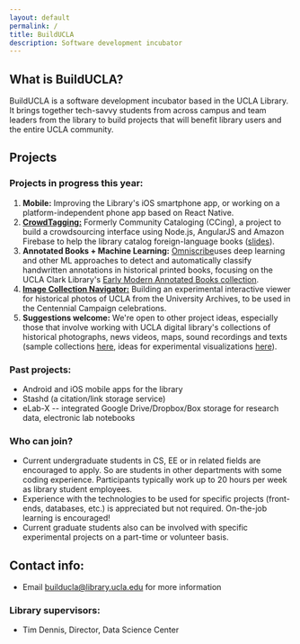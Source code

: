 ```yaml
---
layout: default
permalink: /
title: BuildUCLA
description: Software development incubator
---
```

## What is BuildUCLA?

BuildUCLA is a software development incubator based in the UCLA Library. It brings together tech-savvy students from across campus and team leaders from the library to build projects that will benefit library users and the entire UCLA community.

## Projects
### Projects in progress this year:

1. **Mobile:** Improving the Library's iOS smartphone app, or working on a platform-independent phone app based on React Native.
1. **<a href="http://ec2-54-173-153-28.compute-1.amazonaws.com:3000/">CrowdTagging:</a>** Formerly Community Cataloging (CCing), a project to build a crowdsourcing interface using Node.js, AngularJS and Amazon Firebase to help the library catalog foreign-language books (<a href="https://docs.google.com/presentation/d/1pGWDBy5ff5xHdb0Ys462BXRf0IjP2zNrlt4sBfYiAvw/edit?usp=sharing">slides</a>).
1. **Annotated Books + Machine Learning:** [Omniscribe](https://github.com/collectionslab/Omniscribe)uses deep learning and other ML approaches to detect and automatically classify handwritten annotations in historical printed books, focusing on the UCLA Clark Library's <a href="https://calisphere.org/collections/26771/">Early Modern Annotated Books collection</a>.
1. **<a href="https://github.com/UCLALibrary/ImageCollectionNavigator">Image Collection Navigator:</a>** Building an experimental interactive viewer for historical photos of UCLA from the University Archives, to be used in the Centennial Campaign celebrations.
1. **Suggestions welcome:** We're open to other project ideas, especially those that involve working with UCLA digital library's collections of historical photographs, news videos, maps, sound recordings and texts (sample collections <a href="https://collectionslab.github.io/collections/">here</a>, ideas for experimental visualizations <a href="https://collectionslab.github.io/experiments/">here</a>).

### Past projects:

* Android and iOS mobile apps for the library
* Stashd (a citation/link storage service)
* eLab-X -- integrated Google Drive/Dropbox/Box storage for research data, electronic lab notebooks


### Who can join?
* Current undergraduate students in CS, EE or in related fields are encouraged to apply. So are students in other departments with some coding experience. Participants typically work up to 20 hours per week as library student employees.
* Experience with the technologies to be used for specific projects (front-ends, databases, etc.) is appreciated but not required. On-the-job learning is encouraged!
* Current graduate students also can be involved with specific experimental projects on a part-time or volunteer basis.


## Contact info:

* Email <a href="mailto:builducla@library.ucla.edu">builducla@library.ucla.edu</a> for more information

### Library supervisors:
* Tim Dennis, Director, Data Science Center

